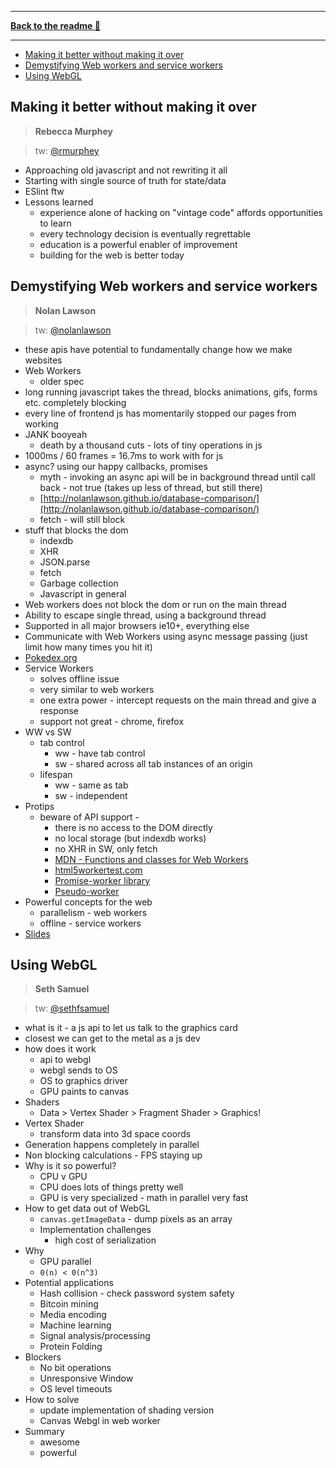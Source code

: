 ------

**[Back to the readme 📖](readme.md)**

------


<!-- MarkdownTOC -->

- [Making it better without making it over](#making-it-better-without-making-it-over)
- [Demystifying Web workers and service workers](#demystifying-web-workers-and-service-workers)
- [Using WebGL](#using-webgl)

<!-- /MarkdownTOC -->


## Making it better without making it over
> **Rebecca Murphey**

> tw: [@rmurphey](http://twitter.com/rmurphey)

* Approaching old javascript and not rewriting it all
* Starting with single source of truth for state/data
* ESlint ftw
* Lessons learned
  * experience alone of hacking on "vintage code" affords opportunities to learn
  * every technology decision is eventually regrettable
  * education is a powerful enabler of improvement
  * building for the web is better today


## Demystifying Web workers and service workers
> **Nolan Lawson**

> tw: [@nolanlawson](http://twitter.com/nolanlawson)

* these apis have potential to fundamentally change how we make websites
* Web Workers
  * older spec
* long running javascript takes the thread, blocks animations, gifs, forms etc. completely blocking
* every line of frontend js has momentarily stopped our pages from working 
* JANK booyeah
  * death by a thousand cuts - lots of tiny operations in js
* 1000ms / 60 frames = 16.7ms to work with for js
* async? using our happy callbacks, promises 
  * myth - invoking an async api will be in background thread until call back - not true (takes up less of thread, but still there)
  * [http://nolanlawson.github.io/database-comparison/](http://nolanlawson.github.io/database-comparison/)
  * fetch - will still block
* stuff that blocks the dom
  * indexdb
  * XHR
  * JSON.parse
  * fetch
  * Garbage collection
  * Javascript in general
* Web workers does not block the dom or run on the main thread
* Ability to escape single thread, using a background thread 
* Supported in all major browsers ie10+, everything else
* Communicate with Web Workers using async message passing (just limit how many times you hit it)
* [Pokedex.org](http://www.pokedex.org)
* Service Workers
  * solves offline issue
  * very similar to web workers
  * one extra power - intercept requests on the main thread and give a response
  * support not great - chrome, firefox
* WW vs SW
  * tab control
    * ww - have tab control
    * sw - shared across all tab instances of an origin
  * lifespan
    * ww - same as tab
    * sw - independent
* Protips
  * beware of API support - 
    * there is no access to the DOM directly
    * no local storage (but indexdb works)
    * no XHR in SW, only fetch
    * [MDN - Functions and classes for Web Workers](https://developer.mozilla.org/en-US/docs/Web/API/Web_Workers_API/Functions_and_classes_available_to_workers)
    * [html5workertest.com](http://html5workertest.com)
    * [Promise-worker library](https://github.com/nolanlawson/promise-worker)
    * [Pseudo-worker](https://github.com/nolanlawson/pseudo-worker)
* Powerful concepts for the web 
  * parallelism - web workers
  * offline - service workers
* [Slides](https://github.com/nolanlawson/cascadia-2016)


## Using WebGL
> **Seth Samuel**

> tw: [@sethfsamuel](http://twitter.com/sethfsamuel)

* what is it - a js api to let us talk to the graphics card
* closest we can get to the metal as a js dev
* how does it work
  * api to webgl
  * webgl sends to OS
  * OS to graphics driver
  * GPU paints to canvas
* Shaders
  * Data > Vertex Shader > Fragment Shader > Graphics!
* Vertex Shader
  * transform data into 3d space coords
* Generation happens completely in parallel
* Non blocking calculations - FPS staying up
* Why is it so powerful?
  * CPU v GPU
  * CPU does lots of things pretty well
  * GPU is very specialized - math in parallel very fast
* How to get data out of WebGL
  * `canvas.getImageData` - dump pixels as an array
  * Implementation challenges
    * high cost of serialization
* Why
  * GPU parallel
  * `0(n) < 0(n^3)`
* Potential applications
  * Hash collision - check password system safety 
  * Bitcoin mining
  * Media encoding
  * Machine learning
  * Signal analysis/processing
  * Protein Folding
* Blockers
  * No bit operations
  * Unresponsive Window
  * OS level timeouts 
* How to solve
  * update implementation of shading version
  * Canvas Webgl in web worker
* Summary
  * awesome
  * powerful
